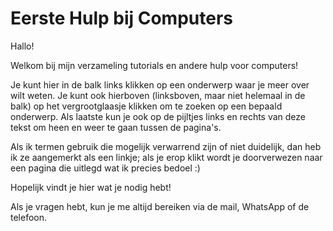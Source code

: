 # Eerste Hulp bij Computers
Hallo!

Welkom bij mijn verzameling tutorials en andere hulp voor computers!

Je kunt hier in de balk links klikken op een onderwerp waar je meer over wilt weten. Je kunt ook hierboven (linksboven, maar niet helemaal in de balk) op het vergrootglaasje klikken om te zoeken op een bepaald onderwerp. Als laatste kun je ook op de pijltjes links en rechts van deze tekst om heen en weer te gaan tussen de pagina's.

Als ik termen gebruik die mogelijk verwarrend zijn of niet duidelijk, dan heb ik ze aangemerkt als een linkje; als je erop klikt wordt je doorverwezen naar een pagina die uitlegd wat ik precies bedoel :)

Hopelijk vindt je hier wat je nodig hebt!

Als je vragen hebt, kun je me altijd bereiken via de mail, WhatsApp of de telefoon.
